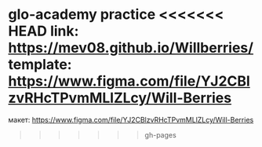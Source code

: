glo-academy practice
<<<<<<< HEAD
link: https://mev08.github.io/Willberries/
template: https://www.figma.com/file/YJ2CBlzvRHcTPvmMLlZLcy/Will-Berries
=======
макет: https://www.figma.com/file/YJ2CBlzvRHcTPvmMLlZLcy/Will-Berries
>>>>>>> gh-pages
